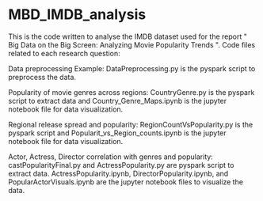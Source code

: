 # MBD_IMDB_analysis

This is the code written to analyse the IMDB dataset used for the report " Big Data on the Big Screen: Analyzing Movie Popularity Trends ".  Code files related to each research question: 

Data preprocessing Example: DataPreprocessing.py is the pyspark script to preprocess the data. 

Popularity of movie genres across regions: CountryGenre.py is the pyspark script to extract data and Country_Genre_Maps.ipynb is the jupyter notebook file for data visualization. 

Regional release spread and popularity: RegionCountVsPopularity.py is the pyspark script and  Popularit_vs_Region_counts.ipynb is the jupyter notebook file for data visualization. 

Actor, Actress, Director correlation with genres and popularity: castPopularityFinal.py and ActressPopularity.py are pyspark script to extract data. ActressPopularity.ipynb, DirectorPopularity.ipynb, and PopularActorVisuals.ipynb are the jupyter notebook files to visualize the data.  
